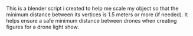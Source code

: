 This is a blender script i created to help me scale my object so that the minimum distance between its vertices is 1.5 meters or more (if needed). It helps ensure a safe minimum distance between drones when creating figures for a drone light show.
